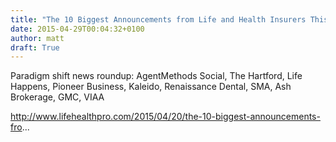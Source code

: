 ```yaml
---
title: "The 10 Biggest Announcements from Life and Health Insurers This Week"
date: 2015-04-29T00:04:32+0100
author: matt
draft: True
---
```

Paradigm shift news roundup: AgentMethods Social, The Hartford, Life Happens, Pioneer Business, Kaleido, Renaissance Dental, SMA, Ash Brokerage, GMC, VIAA

http://www.lifehealthpro.com/2015/04/20/the-10-biggest-announcements-fro...
